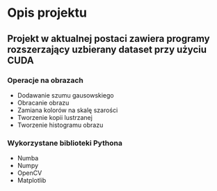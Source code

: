 # Opis projektu

## Projekt w aktualnej postaci zawiera programy rozszerzający uzbierany dataset przy użyciu CUDA

### Operacje na obrazach

- Dodawanie szumu gausowskiego
- Obracanie obrazu
- Zamiana kolorów na skalę szarości
- Tworzenie kopii lustrzanej
- Tworzenie histogramu obrazu

### Wykorzystane biblioteki Pythona

- Numba
- Numpy
- OpenCV
- Matplotlib
